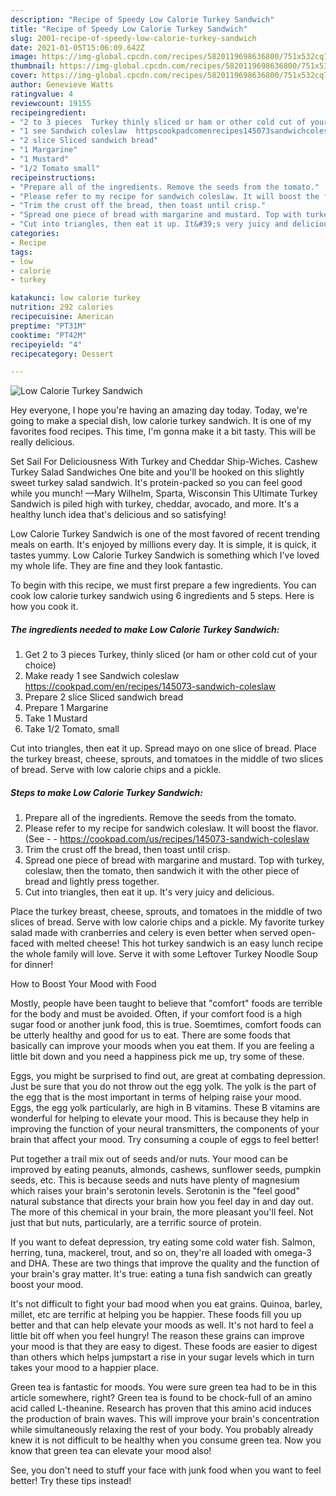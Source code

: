 ```yaml
---
description: "Recipe of Speedy Low Calorie Turkey Sandwich"
title: "Recipe of Speedy Low Calorie Turkey Sandwich"
slug: 2001-recipe-of-speedy-low-calorie-turkey-sandwich
date: 2021-01-05T15:06:09.642Z
image: https://img-global.cpcdn.com/recipes/5820119698636800/751x532cq70/low-calorie-turkey-sandwich-recipe-main-photo.jpg
thumbnail: https://img-global.cpcdn.com/recipes/5820119698636800/751x532cq70/low-calorie-turkey-sandwich-recipe-main-photo.jpg
cover: https://img-global.cpcdn.com/recipes/5820119698636800/751x532cq70/low-calorie-turkey-sandwich-recipe-main-photo.jpg
author: Genevieve Watts
ratingvalue: 4
reviewcount: 19155
recipeingredient:
- "2 to 3 pieces  Turkey thinly sliced or ham or other cold cut of your choice"
- "1 see Sandwich coleslaw  httpscookpadcomenrecipes145073sandwichcoleslaw"
- "2 slice Sliced sandwich bread"
- "1 Margarine"
- "1 Mustard"
- "1/2 Tomato small"
recipeinstructions:
- "Prepare all of the ingredients. Remove the seeds from the tomato."
- "Please refer to my recipe for sandwich coleslaw. It will boost the flavor. (See  https://cookpad.com/us/recipes/145073-sandwich-coleslaw"
- "Trim the crust off the bread, then toast until crisp."
- "Spread one piece of bread with margarine and mustard. Top with turkey, coleslaw, then the tomato, then sandwich it with the other piece of bread and lightly press together."
- "Cut into triangles, then eat it up. It&#39;s very juicy and delicious."
categories:
- Recipe
tags:
- low
- calorie
- turkey

katakunci: low calorie turkey 
nutrition: 292 calories
recipecuisine: American
preptime: "PT31M"
cooktime: "PT42M"
recipeyield: "4"
recipecategory: Dessert

---
```



![Low Calorie Turkey Sandwich](https://img-global.cpcdn.com/recipes/5820119698636800/751x532cq70/low-calorie-turkey-sandwich-recipe-main-photo.jpg)

Hey everyone, I hope you're having an amazing day today. Today, we're going to make a special dish, low calorie turkey sandwich. It is one of my favorites food recipes. This time, I'm gonna make it a bit tasty. This will be really delicious.

Set Sail For Deliciousness With Turkey and Cheddar Ship-Wiches. Cashew Turkey Salad Sandwiches One bite and you&#39;ll be hooked on this slightly sweet turkey salad sandwich. It&#39;s protein-packed so you can feel good while you munch! —Mary Wilhelm, Sparta, Wisconsin This Ultimate Turkey Sandwich is piled high with turkey, cheddar, avocado, and more. It&#39;s a healthy lunch idea that&#39;s delicious and so satisfying!

Low Calorie Turkey Sandwich is one of the most favored of recent trending meals on earth. It's enjoyed by millions every day. It is simple, it is quick, it tastes yummy. Low Calorie Turkey Sandwich is something which I've loved my whole life. They are fine and they look fantastic.


To begin with this recipe, we must first prepare a few ingredients. You can cook low calorie turkey sandwich using 6 ingredients and 5 steps. Here is how you cook it.

<!--inarticleads1-->

##### The ingredients needed to make Low Calorie Turkey Sandwich:

1. Get 2 to 3 pieces  Turkey, thinly sliced (or ham or other cold cut of your choice)
1. Make ready 1 see Sandwich coleslaw  https://cookpad.com/en/recipes/145073-sandwich-coleslaw
1. Prepare 2 slice Sliced sandwich bread
1. Prepare 1 Margarine
1. Take 1 Mustard
1. Take 1/2 Tomato, small


Cut into triangles, then eat it up. Spread mayo on one slice of bread. Place the turkey breast, cheese, sprouts, and tomatoes in the middle of two slices of bread. Serve with low calorie chips and a pickle. 

<!--inarticleads2-->

##### Steps to make Low Calorie Turkey Sandwich:

1. Prepare all of the ingredients. Remove the seeds from the tomato.
1. Please refer to my recipe for sandwich coleslaw. It will boost the flavor. (See -  - https://cookpad.com/us/recipes/145073-sandwich-coleslaw
1. Trim the crust off the bread, then toast until crisp.
1. Spread one piece of bread with margarine and mustard. Top with turkey, coleslaw, then the tomato, then sandwich it with the other piece of bread and lightly press together.
1. Cut into triangles, then eat it up. It&#39;s very juicy and delicious.


Place the turkey breast, cheese, sprouts, and tomatoes in the middle of two slices of bread. Serve with low calorie chips and a pickle. My favorite turkey salad made with cranberries and celery is even better when served open-faced with melted cheese! This hot turkey sandwich is an easy lunch recipe the whole family will love. Serve it with some Leftover Turkey Noodle Soup for dinner! 

How to Boost Your Mood with Food


Mostly, people have been taught to believe that "comfort" foods are terrible for the body and must be avoided. Often, if your comfort food is a high sugar food or another junk food, this is true. Soemtimes, comfort foods can be utterly healthy and good for us to eat. There are some foods that basically can improve your moods when you eat them. If you are feeling a little bit down and you need a happiness pick me up, try some of these.

Eggs, you might be surprised to find out, are great at combating depression. Just be sure that you do not throw out the egg yolk. The yolk is the part of the egg that is the most important in terms of helping raise your mood. Eggs, the egg yolk particularly, are high in B vitamins. These B vitamins are wonderful for helping to elevate your mood. This is because they help in improving the function of your neural transmitters, the components of your brain that affect your mood. Try consuming a couple of eggs to feel better!

Put together a trail mix out of seeds and/or nuts. Your mood can be improved by eating peanuts, almonds, cashews, sunflower seeds, pumpkin seeds, etc. This is because seeds and nuts have plenty of magnesium which raises your brain's serotonin levels. Serotonin is the "feel good" natural substance that directs your brain how you feel day in and day out. The more of this chemical in your brain, the more pleasant you'll feel. Not just that but nuts, particularly, are a terrific source of protein.

If you want to defeat depression, try eating some cold water fish. Salmon, herring, tuna, mackerel, trout, and so on, they're all loaded with omega-3 and DHA. These are two things that improve the quality and the function of your brain's gray matter. It's true: eating a tuna fish sandwich can greatly boost your mood. 

It's not difficult to fight your bad mood when you eat grains. Quinoa, barley, millet, etc are terrific at helping you be happier. These foods fill you up better and that can help elevate your moods as well. It's not hard to feel a little bit off when you feel hungry! The reason these grains can improve your mood is that they are easy to digest. These foods are easier to digest than others which helps jumpstart a rise in your sugar levels which in turn takes your mood to a happier place.

Green tea is fantastic for moods. You were sure green tea had to be in this article somewhere, right? Green tea is found to be chock-full of an amino acid called L-theanine. Research has proven that this amino acid induces the production of brain waves. This will improve your brain's concentration while simultaneously relaxing the rest of your body. You probably already knew it is not difficult to be healthy when you consume green tea. Now you know that green tea can elevate your mood also!

See, you don't need to stuff your face with junk food when you want to feel better! Try  these tips  instead!

